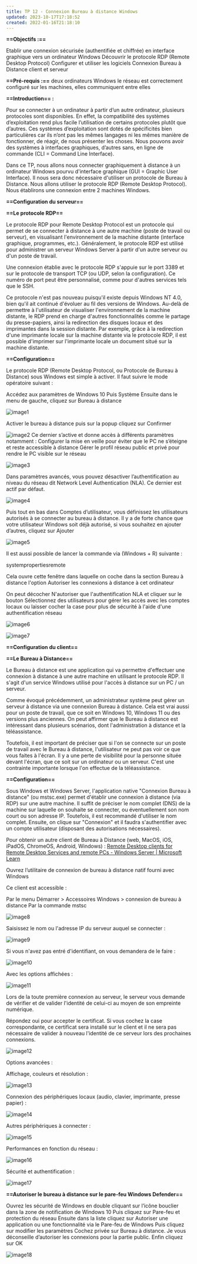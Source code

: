 ```yaml
---
title: TP 12 - Connexion Bureau à distance Windows
updated: 2023-10-17T17:18:52
created: 2022-01-16T21:18:10
---
```


**==Objectifs :==**

Etablir une connexion sécurisée (authentifiée et chiffrée) en interface graphique vers un ordinateur Windows
Découvrir le protocole RDP (Remote Desktop Protocol)
Configurer et utiliser les logiciels Connexion Bureau à Distance client et serveur

**==Pré-requis :==** deux ordinateurs Windows
le réseau est correctement configuré sur les machines, elles communiquent entre elles

**==Introduction== :**

Pour se connecter à un ordinateur à partir d’un autre ordinateur, plusieurs protocoles sont disponibles. En effet, la compatibilité des systèmes d’exploitation rend plus facile l’utilisation de certains protocoles plutôt que d’autres. Ces systèmes d’exploitation sont dotés de spécificités bien particulières car ils n’ont pas les mêmes langages ni les mêmes manière de fonctionner, de réagir, de nous présenter les choses. Nous pouvons avoir des systèmes à interfaces graphiques, d’autres sans, en ligne de commande (CLI = Command Line Interface).

Dans ce TP, nous allons nous connecter graphiquement à distance à un ordinateur Windows pourvu d'interface graphique (GUI = Graphic User Interface). Il nous sera donc nécessaire d'utiliser un protocole de Bureau à Distance. Nous allons utiliser le protocole RDP (Remote Desktop Protocol). Nous établirons une connexion entre 2 machines Windows.

**==Configuration du serveur==**

**==Le protocole RDP==**

Le protocole RDP pour Remote Desktop Protocol est un protocole qui permet de se connecter à distance à une autre machine (poste de travail ou serveur), en visualisant l'environnement de la machine distante (interface graphique, programmes, etc.). Généralement, le protocole RDP est utilisé pour administrer un serveur Windows Server à partir d'un autre serveur ou d'un poste de travail.

Une connexion établie avec le protocole RDP s'appuie sur le port 3389 et sur le protocole de transport TCP (ou UDP, selon la configuration). Ce numéro de port peut être personnalisé, comme pour d'autres services tels que le SSH.

Ce protocole n'est pas nouveau puisqu'il existe depuis Windows NT 4.0, bien qu'il ait continué d'évoluer au fil des versions de Windows. Au-delà de permettre à l'utilisateur de visualiser l'environnement de la machine distante, le RDP prend en charge d'autres fonctionnalités comme le partage du presse-papiers, ainsi la redirection des disques locaux et des imprimantes dans la session distante. Par exemple, grâce à la redirection d'une imprimante locale sur la machine distante via le protocole RDP, il est possible d'imprimer sur l'imprimante locale un document situé sur la machine distante.

**==Configuration==**

Le protocole RDP (Remote Desktop Protocol, ou Protocole de Bureau à Distance) sous Windows est simple à activer. Il faut suivre le mode opératoire suivant :

Accédez aux paramètres de Windows 10
Puis Système
Ensuite dans le menu de gauche, cliquez sur Bureau à distance

![image1](resources/a42b1a59ed9247859ef9bab32be4509f.jpg)

Activer le bureau à distance puis sur la popup cliquez sur Confirmer

![image2](resources/eda460aa075745b29c1cff8e06f977c5.jpg)
Ce dernier s’active et donne accès à différents paramètres notamment :
Configurer la mise en veille pour éviter que le PC ne s’éteigne et reste accessible à distance
Gérer le profil réseau public et privé pour rendre le PC visible sur le réseau

![image3](resources/7fa26473ecec430a84e631b0f44ef8e0.jpg)

Dans paramètres avancés, vous pouvez désactiver l’authentification au niveau du réseau dit Network Level Authentication (NLA). Ce dernier est actif par défaut.

![image4](resources/466996c837744ddca8924574a6646379.jpg)

Puis tout en bas dans Comptes d’utilisateur, vous définissez les utilisateurs autorisés à se connecter au bureau à distance. Il y a de forte chance que votre utilisateur Windows soit déjà autorisé, si vous souhaitez en ajouter d’autres, cliquez sur Ajouter

![image5](resources/33f06845f1054e6b9ca693b6494f3909.jpg)

Il est aussi possible de lancer la commande via (Windows + R) suivante :

systempropertiesremote

Cela ouvre cette fenêtre dans laquelle on coche dans la section Bureau à distance l'option Autoriser les connexions à distance à cet ordinateur

On peut décocher N'autoriser que l'authentification NLA et cliquer sur le bouton Sélectionnez des utilisateurs pour gérer les accès avec les comptes locaux ou laisser cocher la case pour plus de sécurité à l'aide d'une authentification réseau

![image6](resources/f90fe738df904c5991060e0e27e590bf.png)

![image7](resources/1d3315faae384dadb6adc45f41d3aeec.png)

**==Configuration du client==**

**==Le Bureau à Distance==**

Le Bureau à distance est une application qui va permettre d'effectuer une connexion à distance à une autre machine en utilisant le protocole RDP. Il s'agit d'un service Windows utilisé pour l'accès à distance sur un PC / un serveur.

Comme évoqué précédemment, un administrateur système peut gérer un serveur à distance via une connexion Bureau à distance. Cela est vrai aussi pour un poste de travail, que ce soit en Windows 10, Windows 11 ou des versions plus anciennes. On peut affirmer que le Bureau à distance est intéressant dans plusieurs scénarios, dont l'administration à distance et la téléassistance.

Toutefois, il est important de préciser que si l'on se connecte sur un poste de travail avec le Bureau à distance, l'utilisateur ne peut pas voir ce que vous faites à l'écran. Il y a une perte de visibilité pour la personne située devant l'écran, que ce soit sur un ordinateur ou un serveur. C'est une contrainte importante lorsque l'on effectue de la téléassistance.

**==Configuration==**

Sous Windows et Windows Server, l'application native "Connexion Bureau à distance" (ou mstsc.exe) permet d'établir une connexion à distance (via RDP) sur une autre machine. Il suffit de préciser le nom complet (DNS) de la machine sur laquelle on souhaite se connecter, ou éventuellement son nom court ou son adresse IP. Toutefois, il est recommandé d'utiliser le nom complet. Ensuite, on clique sur "Connexion" et il faudra s'authentifier avec un compte utilisateur (disposant des autorisations nécessaires).

Pour obtenir un autre client de Bureau à Distance (web, MacOS, iOS, iPadOS, ChromeOS, Android, Windows) : [Remote Desktop clients for Remote Desktop Services and remote PCs - Windows Server \| Microsoft Learn](https://learn.microsoft.com/en-us/windows-server/remote/remote-desktop-services/clients/remote-desktop-clients)

Ouvrez l’utilitaire de connexion de bureau à distance natif fourni avec Windows

Ce client est accessible :

Par le menu Démarrer \> Accessoires Windows \> connexion de bureau à distance
Par la commande mstsc

![image8](resources/70c1c60f732042268f4b15193207c4cb.jpg)

Saisissez le nom ou l'adresse IP du serveur auquel se connecter :

![image9](resources/4accd94a71fc417db36eeeacaf15013b.jpg)

Si vous n'avez pas entré d'identifiant, on vous demandera de le faire :

![image10](resources/7c9337f6c4234b6592fafaeb6a489d79.jpg)

Avec les options affichées :

![image11](resources/de09d41f50654c59abcb886afc596d85.png)

Lors de la toute première connexion au serveur, le serveur vous demande de vérifier et de valider l'identité de celui-ci au moyen de son empreinte numérique.

Répondez oui pour accepter le certificat. Si vous cochez la case correspondante, ce certificat sera installé sur le client et il ne sera pas nécessaire de valider à nouveau l'identité de ce serveur lors des prochaines connexions.

![image12](resources/1d08835547564cb886f886d3f6982dff.png)

Options avancées :

Affichage, couleurs et résolution :

![image13](resources/d4314be59c904edd9c8a97d329c8fecf.png)

Connexion des périphériques locaux (audio, clavier, imprimante, presse papier) :

![image14](resources/5662861c47da4c27bd9106c1050d4cdb.png)

Autres périphériques à connecter :

![image15](resources/056040a6611f429b8f988e17108470e5.png)

Performances en fonction du réseau :

![image16](resources/e7e0fd6a4ff2481da2817254fd47efe0.png)

Sécurité et authentification :

![image17](resources/9e3f9dd4ad5a4a2b824af57f36248636.png)

**==Autoriser le bureau à distance sur le pare-feu Windows Defender==**

Ouvrez les sécurité de Windows en double cliquant sur l’icône bouclier dans la zone de notification de Windows 10
Puis cliquez sur Pare-feu et protection du réseau
Ensuite dans la liste cliquez sur Autoriser une application ou une fonctionnalité via le Pare-feu de Windows
Puis cliquez sur modifier les paramètres
Cochez privée sur Bureau à distance. Je vous déconseille d’autoriser les connexions pour la partie public.
Enfin cliquez sur OK

![image18](resources/b0033a86d9e04072a90ead67e00d0a4d.jpg)

